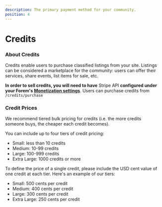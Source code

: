 ```yaml
---
description: The primary payment method for your community.
position: 4
---
```


# Credits

### About Credits

Credits enable users to purchase classified listings from your site. Listings can be considered a marketplace for the community: users can offer their services, share events, list items for sale, etc.

**In order to sell credits, you will need to have** Stripe API **configured under your Forem's [Monetization settings](https://admin.forem.com/docs/_advanced-customization/config/monetization)**. Users can purchase credits from `/credits/purchase`

### Credit Prices

We recommend tiered bulk pricing for credits \(i.e. the more credits someone buys, the cheaper each credit becomes\).

You can include up to four tiers of credit pricing:

* Small: less than 10 credits
* Medium: 10-99 credits
* Large: 100-999 credits
* Extra Large: 1000 credits or more

To define the price of a single credit, please include the USD cent value of one credit at each tier. Here's an example of our tiers:

* Small: 500 cents per credit
* Medium: 400 cents per credit
* Large: 300 cents per credit
* Extra Large: 250 cents per credit
